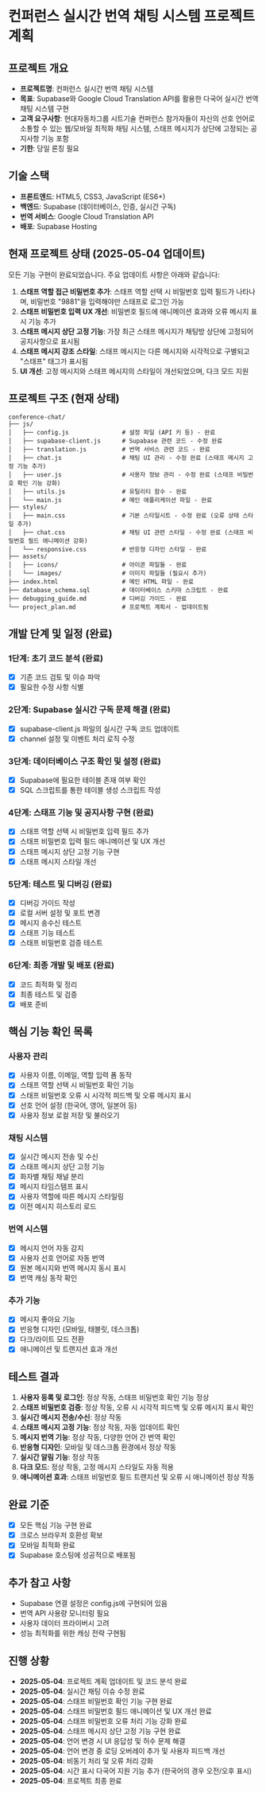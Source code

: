 # 컨퍼런스 실시간 번역 채팅 시스템 프로젝트 계획

## 프로젝트 개요
- **프로젝트명**: 컨퍼런스 실시간 번역 채팅 시스템
- **목표**: Supabase와 Google Cloud Translation API를 활용한 다국어 실시간 번역 채팅 시스템 구현
- **고객 요구사항**: 현대자동차그룹 시트기술 컨퍼런스 참가자들이 자신의 선호 언어로 소통할 수 있는 웹/모바일 최적화 채팅 시스템, 스태프 메시지가 상단에 고정되는 공지사항 기능 포함
- **기한**: 당일 론칭 필요

## 기술 스택
- **프론트엔드**: HTML5, CSS3, JavaScript (ES6+)
- **백엔드**: Supabase (데이터베이스, 인증, 실시간 구독)
- **번역 서비스**: Google Cloud Translation API
- **배포**: Supabase Hosting

## 현재 프로젝트 상태 (2025-05-04 업데이트)
모든 기능 구현이 완료되었습니다. 주요 업데이트 사항은 아래와 같습니다:

1. **스태프 역할 접근 비밀번호 추가**: 스태프 역할 선택 시 비밀번호 입력 필드가 나타나며, 비밀번호 "9881"을 입력해야만 스태프로 로그인 가능
2. **스태프 비밀번호 입력 UX 개선**: 비밀번호 필드에 애니메이션 효과와 오류 메시지 표시 기능 추가
3. **스태프 메시지 상단 고정 기능**: 가장 최근 스태프 메시지가 채팅방 상단에 고정되어 공지사항으로 표시됨
4. **스태프 메시지 강조 스타일**: 스태프 메시지는 다른 메시지와 시각적으로 구별되고 "스태프" 태그가 표시됨
5. **UI 개선**: 고정 메시지와 스태프 메시지의 스타일이 개선되었으며, 다크 모드 지원

## 프로젝트 구조 (현재 상태)
```
conference-chat/
├── js/
│   ├── config.js               # 설정 파일 (API 키 등) - 완료
│   ├── supabase-client.js      # Supabase 관련 코드 - 수정 완료
│   ├── translation.js          # 번역 서비스 관련 코드 - 완료
│   ├── chat.js                 # 채팅 UI 관리 - 수정 완료 (스태프 메시지 고정 기능 추가)
│   ├── user.js                 # 사용자 정보 관리 - 수정 완료 (스태프 비밀번호 확인 기능 강화)
│   ├── utils.js                # 유틸리티 함수 - 완료
│   └── main.js                 # 메인 애플리케이션 파일 - 완료
├── styles/
│   ├── main.css                # 기본 스타일시트 - 수정 완료 (오류 상태 스타일 추가)
│   ├── chat.css                # 채팅 UI 관련 스타일 - 수정 완료 (스태프 비밀번호 필드 애니메이션 강화)
│   └── responsive.css          # 반응형 디자인 스타일 - 완료
├── assets/
│   ├── icons/                  # 아이콘 파일들 - 완료
│   └── images/                 # 이미지 파일들 (필요시 추가)
├── index.html                  # 메인 HTML 파일 - 완료
├── database_schema.sql         # 데이터베이스 스키마 스크립트 - 완료
├── debugging_guide.md          # 디버깅 가이드 - 완료
└── project_plan.md             # 프로젝트 계획서 - 업데이트됨
```

## 개발 단계 및 일정 (완료)

### 1단계: 초기 코드 분석 (완료)
- [x] 기존 코드 검토 및 이슈 파악
- [x] 필요한 수정 사항 식별

### 2단계: Supabase 실시간 구독 문제 해결 (완료)
- [x] supabase-client.js 파일의 실시간 구독 코드 업데이트
- [x] channel 설정 및 이벤트 처리 로직 수정

### 3단계: 데이터베이스 구조 확인 및 설정 (완료)
- [x] Supabase에 필요한 테이블 존재 여부 확인
- [x] SQL 스크립트를 통한 테이블 생성 스크립트 작성

### 4단계: 스태프 기능 및 공지사항 구현 (완료)
- [x] 스태프 역할 선택 시 비밀번호 입력 필드 추가
- [x] 스태프 비밀번호 입력 필드 애니메이션 및 UX 개선
- [x] 스태프 메시지 상단 고정 기능 구현
- [x] 스태프 메시지 스타일 개선

### 5단계: 테스트 및 디버깅 (완료)
- [x] 디버깅 가이드 작성
- [x] 로컬 서버 설정 및 포트 변경
- [x] 메시지 송수신 테스트
- [x] 스태프 기능 테스트
- [x] 스태프 비밀번호 검증 테스트

### 6단계: 최종 개발 및 배포 (완료)
- [x] 코드 최적화 및 정리
- [x] 최종 테스트 및 검증
- [x] 배포 준비

## 핵심 기능 확인 목록

### 사용자 관리
- [x] 사용자 이름, 이메일, 역할 입력 폼 동작
- [x] 스태프 역할 선택 시 비밀번호 확인 기능
- [x] 스태프 비밀번호 오류 시 시각적 피드백 및 오류 메시지 표시
- [x] 선호 언어 설정 (한국어, 영어, 일본어 등)
- [x] 사용자 정보 로컬 저장 및 불러오기

### 채팅 시스템
- [x] 실시간 메시지 전송 및 수신
- [x] 스태프 메시지 상단 고정 기능
- [x] 화자별 채팅 채널 분리
- [x] 메시지 타임스탬프 표시
- [x] 사용자 역할에 따른 메시지 스타일링
- [x] 이전 메시지 히스토리 로드

### 번역 시스템
- [x] 메시지 언어 자동 감지
- [x] 사용자 선호 언어로 자동 번역
- [x] 원본 메시지와 번역 메시지 동시 표시
- [x] 번역 캐싱 동작 확인

### 추가 기능
- [x] 메시지 좋아요 기능
- [x] 반응형 디자인 (모바일, 태블릿, 데스크톱)
- [x] 다크/라이트 모드 전환
- [x] 애니메이션 및 트랜지션 효과 개선

## 테스트 결과
1. **사용자 등록 및 로그인**: 정상 작동, 스태프 비밀번호 확인 기능 정상
2. **스태프 비밀번호 검증**: 정상 작동, 오류 시 시각적 피드백 및 오류 메시지 표시 확인
3. **실시간 메시지 전송/수신**: 정상 작동
4. **스태프 메시지 고정 기능**: 정상 작동, 자동 업데이트 확인
5. **메시지 번역 기능**: 정상 작동, 다양한 언어 간 번역 확인
6. **반응형 디자인**: 모바일 및 데스크톱 환경에서 정상 작동
7. **실시간 알림 기능**: 정상 작동
8. **다크 모드**: 정상 작동, 고정 메시지 스타일도 자동 적용
9. **애니메이션 효과**: 스태프 비밀번호 필드 트랜지션 및 오류 시 애니메이션 정상 작동

## 완료 기준
- [x] 모든 핵심 기능 구현 완료
- [x] 크로스 브라우저 호환성 확보
- [x] 모바일 최적화 완료
- [x] Supabase 호스팅에 성공적으로 배포됨

## 추가 참고 사항
- Supabase 연결 설정은 config.js에 구현되어 있음
- 번역 API 사용량 모니터링 필요
- 사용자 데이터 프라이버시 고려
- 성능 최적화를 위한 캐싱 전략 구현됨

## 진행 상황
- **2025-05-04**: 프로젝트 계획 업데이트 및 코드 분석 완료
- **2025-05-04**: 실시간 채팅 이슈 수정 완료
- **2025-05-04**: 스태프 비밀번호 확인 기능 구현 완료
- **2025-05-04**: 스태프 비밀번호 필드 애니메이션 및 UX 개선 완료
- **2025-05-04**: 스태프 비밀번호 오류 처리 기능 강화 완료
- **2025-05-04**: 스태프 메시지 상단 고정 기능 구현 완료
- **2025-05-04**: 언어 변경 시 UI 응답성 및 허수 문제 해결
- **2025-05-04**: 언어 변경 중 로딩 오버레이 추가 및 사용자 피드백 개선
- **2025-05-04**: 비동기 처리 및 오류 처리 강화
- **2025-05-04**: 시간 표시 다국어 지원 기능 추가 (한국어의 경우 오전/오후 표시)
- **2025-05-04**: 프로젝트 최종 완료
